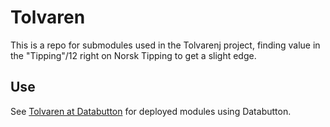 # Tolvaren
This is a repo for submodules used in the Tolvarenj project, finding value in the "Tipping"/12 right on Norsk Tipping to get a slight edge.

## Use
See [Tolvaren at Databutton](https://databutton.com/v/0rl11qyp) for deployed modules using Databutton.
